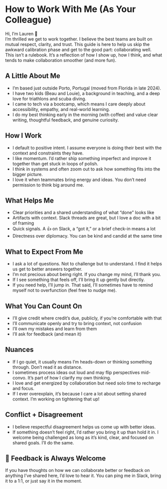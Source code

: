 # How to Work With Me (As Your Colleague)

Hi, I’m Lauren 👋  
I’m thrilled we get to work together. I believe the best teams are built on mutual respect, clarity, and trust. This guide is here to help us skip the awkward calibration phase and get to the good part: collaborating well.  
This isn’t a rulebook. It’s a reflection of how I show up, how I think, and what tends to make collaboration smoother (and more fun).

## A Little About Me

- I’m based just outside Porto, Portugal (moved from Florida in late 2024).  
- I have two kids (Beau and Louie), a background in teaching, and a deep love for triathlons and scuba diving.  
- I came to tech via a bootcamp, which means I care deeply about accessibility, empathy, and real-world learning.  
- I do my best thinking early in the morning (with coffee) and value clear writing, thoughtful feedback, and genuine curiosity.  

## How I Work

- I default to positive intent. I assume everyone is doing their best with the context and constraints they have.  
- I like momentum. I’d rather ship something imperfect and improve it together than get stuck in loops of polish.  
- I think in systems and often zoom out to ask how something fits into the bigger picture.  
- I love it when teammates bring energy and ideas. You don’t need permission to think big around me.  

## What Helps Me

- Clear priorities and a shared understanding of what “done” looks like  
- Artifacts with context. Slack threads are great, but I love a doc with a bit of framing  
- Quick signals. A 👍 on Slack, a “got it,” or a brief check-in means a lot  
- Directness over diplomacy. You can be kind and candid at the same time  

## What to Expect From Me

- I ask a lot of questions. Not to challenge but to understand. I find it helps us get to better answers together.  
- I’m not precious about being right. If you change my mind, I’ll thank you.  
- If I see something that feels off, I’ll bring it up gently but directly.  
- If you need help, I’ll jump in. That said, I’ll sometimes have to remind myself not to overfunction (feel free to nudge me).  

## What You Can Count On

- I’ll give credit where credit’s due, publicly, if you’re comfortable with that  
- I’ll communicate openly and try to bring context, not confusion  
- I’ll own my mistakes and learn from them  
- I’ll ask for feedback (and mean it)  

## Nuances

- If I go quiet, it usually means I’m heads-down or thinking something through. Don’t read it as distance.  
- I sometimes process ideas out loud and may flip perspectives mid-convo. It’s part of how I clarify my own thinking.  
- I love and get energized by collaboration but need solo time to recharge and focus.  
- If I ever overexplain, it’s because I care a lot about setting shared context. I’m working on tightening that up!

## Conflict + Disagreement
- I believe respectful disagreement helps us come up with better ideas.
- If something doesn’t feel right, I’d rather you bring it up than hold it in. I welcome being challenged as long as it’s kind, clear, and focused on shared goals. I’ll do the same.


## 💬 Feedback is Always Welcome
If you have thoughts on how we can collaborate better or feedback on anything I’ve shared here, I’d love to hear it. You can ping me in Slack, bring it to a 1:1, or just say it in the moment.

